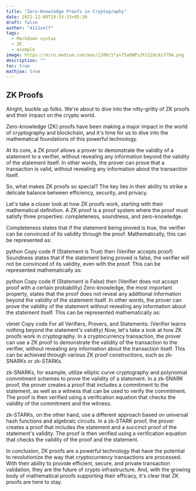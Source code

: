 ```yaml
---
title: "Zero-Knowledge Proofs in Cryptography"
date: 2022-12-09T19:53:33+05:30
draft: false
author: "4111self"
tags:
  - Markdown syntax
  - ZK
  - example
image: https://miro.medium.com/max/1200/1*yxf5aQNPsJFi2Zdc8z779A.png
description: ""
toc: true
mathjax: true
---
```


## ZK Proofs
Alright, buckle up folks. We're about to dive into the nitty-gritty of ZK proofs and their impact on the crypto world.

Zero-knowledge (ZK) proofs have been making a major impact in the world of cryptography and blockchain, and it's time for us to dive into the mathematical foundations of this powerful technology.

At its core, a ZK proof allows a prover to demonstrate the validity of a statement to a verifier, without revealing any information beyond the validity of the statement itself. In other words, the prover can prove that a transaction is valid, without revealing any information about the transaction itself.

So, what makes ZK proofs so special? The key lies in their ability to strike a delicate balance between efficiency, security, and privacy.

Let's take a closer look at how ZK proofs work, starting with their mathematical definition. A ZK proof is a proof system where the proof must satisfy three properties: completeness, soundness, and zero-knowledge.

Completeness states that if the statement being proved is true, the verifier can be convinced of its validity through the proof. Mathematically, this can be represented as:

python
Copy code
If (Statement is True) then (Verifier accepts proof)
Soundness states that if the statement being proved is false, the verifier will not be convinced of its validity, even with the proof. This can be represented mathematically as:

python
Copy code
If (Statement is False) then (Verifier does not accept proof with a certain probability)
Zero-knowledge, the most important property, states that the proof does not reveal any additional information beyond the validity of the statement itself. In other words, the prover can prove the validity of the statement without revealing any information about the statement itself. This can be represented mathematically as:

vbnet
Copy code
For all Verifiers, Provers, and Statements:
(Verifier learns nothing beyond the statement's validity)
Now, let's take a look at how ZK proofs work in cryptography. In a cryptocurrency transaction, the prover can use a ZK proof to demonstrate the validity of the transaction to the verifier, without revealing any information about the transaction itself. This can be achieved through various ZK proof constructions, such as zk-SNARKs or zk-STARKs.

zk-SNARKs, for example, utilize elliptic curve cryptography and polynomial commitment schemes to prove the validity of a statement. In a zk-SNARK proof, the prover creates a proof that includes a commitment to the statement, as well as a witness that can be used to verify the commitment. The proof is then verified using a verification equation that checks the validity of the commitment and the witness.

zk-STARKs, on the other hand, use a different approach based on universal hash functions and algebraic circuits. In a zk-STARK proof, the prover creates a proof that includes the statement and a succinct proof of the statement's validity. The proof is then verified using a verification equation that checks the validity of the proof and the statement.

In conclusion, ZK proofs are a powerful technology that have the potential to revolutionize the way that cryptocurrency transactions are processed. With their ability to provide efficient, secure, and private transaction validation, they are the future of crypto infrastructure. And, with the growing body of mathematical proofs supporting their efficacy, it's clear that ZK proofs are here to stay.